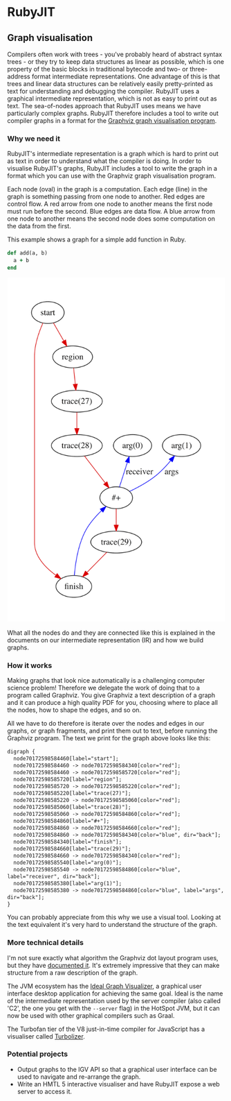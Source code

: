 # RubyJIT

## Graph visualisation

Compilers often work with trees - you've probably heard of abstract syntax trees -
or they try to keep data structures as linear as possible, which is one property
of the basic blocks in traditional bytecode and two- or three-address format
intermediate representations. One advantage of this is that trees and linear
data structures can be relatively easily pretty-printed as text for
understanding and debugging the compiler. RubyJIT uses a graphical intermediate
representation, which is not as easy to print out as text. The sea-of-nodes
approach that RubyJIT uses means we have particularly complex graphs. RubyJIT
therefore includes a tool to write out compiler graphs in a format for the
[Graphviz graph visualisation program](http://www.graphviz.org).

### Why we need it

RubyJIT's intermediate representation is a graph which is hard to print out as
text in order to understand what the compiler is doing. In order to visualise
RubyJIT's graphs, RubyJIT includes a tool to write the graph in a format which
you can use with the Graphviz graph visualisation program.

Each node (oval) in the graph is a computation. Each edge (line) in the graph
is something passing from one node to another. Red edges are control flow.
A red arrow from one node to another means the first node must run before the
second. Blue edges are data flow. A blue arrow from one node to another means
the second node does some computation on the data from the first.

This example shows a graph for a simple add function in Ruby.

```ruby
def add(a, b)
  a + b
end
```

![graph of a simple add function](graphviz/add.png)

What all the nodes do and they are connected like this is explained in the
documents on our intermediate representation (IR) and how we build graphs.

### How it works

Making graphs that look nice automatically is a challenging computer science
problem! Therefore we delegate the work of doing that to a program called
Graphviz. You give Graphviz a text description of a graph and it can produce a
high quality PDF for you, choosing where to place all the nodes, how to shape
the edges, and so on.

All we have to do therefore is iterate over the nodes and edges in our graphs,
or graph fragments, and print them out to text, before running the Graphviz
program. The text we print for the graph above looks like this:

```
digraph {
  node70172598584460[label="start"];
  node70172598584460 -> node70172598584340[color="red"];
  node70172598584460 -> node70172598585720[color="red"];
  node70172598585720[label="region"];
  node70172598585720 -> node70172598585220[color="red"];
  node70172598585220[label="trace(27)"];
  node70172598585220 -> node70172598585060[color="red"];
  node70172598585060[label="trace(28)"];
  node70172598585060 -> node70172598584860[color="red"];
  node70172598584860[label="#+"];
  node70172598584860 -> node70172598584660[color="red"];
  node70172598584860 -> node70172598584340[color="blue", dir="back"];
  node70172598584340[label="finish"];
  node70172598584660[label="trace(29)"];
  node70172598584660 -> node70172598584340[color="red"];
  node70172598585540[label="arg(0)"];
  node70172598585540 -> node70172598584860[color="blue", label="receiver", dir="back"];
  node70172598585380[label="arg(1)"];
  node70172598585380 -> node70172598584860[color="blue", label="args", dir="back"];
}
```

You can probably appreciate from this why we use a visual tool. Looking at the
text equivalent it's very hard to understand the structure of the graph.

### More technical details

I'm not sure exactly what algorithm the Graphviz dot layout program uses, but
they have [documented it](http://www.graphviz.org/Documentation/EGKNW03.pdf).
It's extremely impressive that they can make structure from a raw description of
the graph.

The JVM ecosystem has the [Ideal Graph Visualizer](igv), a graphical user
interface desktop application for achieving the same goal. Ideal is the name of
the intermediate representation used by the server compiler (also called 'C2',
the one you get with the `--server` flag) in the HotSpot JVM, but it can now be
used with other graphical compilers such as Graal.

[igv]: http://ssw.jku.at/Research/Papers/Wuerthinger07Master/Wuerthinger07Master.pdf

The Turbofan tier of the V8 just-in-time compiler for JavaScript has a
visualiser called
[Turbolizer](https://groups.google.com/forum/#!topic/v8-dev/RtB5s6WI6ik).

### Potential projects

* Output graphs to the IGV API so that a graphical user interface can be used
  to navigate and re-arrange the graph.
* Write an HMTL 5 interactive visualiser and have RubyJIT expose a web server
  to access it.

